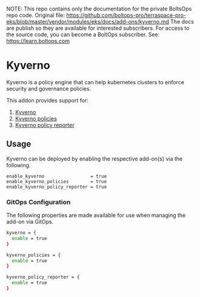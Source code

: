 <!-- note marker start -->
NOTE: This repo contains only the documentation for the private BoltsOps repo code.
Original file: https://github.com/boltops-pro/terraspace-pro-eks/blob/master/vendor/modules/eks/docs/add-ons/kyverno.md
The docs are publish so they are available for interested subscribers.
For access to the source code, you can become a BoltOps subscriber.
See: https://learn.boltops.com

<!-- note marker end -->

# Kyverno

Kyverno is a policy engine that can help kubernetes clusters to enforce security and governance policies.

This addon provides support for:
1. [Kyverno](https://github.com/kyverno/kyverno/tree/main/charts/kyverno)
2. [Kyverno policies](https://github.com/kyverno/kyverno/tree/main/charts/kyverno-policies)
3. [Kyverno policy reporter](https://github.com/kyverno/policy-reporter/tree/main/charts/policy-reporter)

## Usage

Kyverno can be deployed by enabling the respective add-on(s) via the following.

```hcl
enable_kyverno                 = true
enable_kyverno_policies        = true
enable_kyverno_policy_reporter = true
```

### GitOps Configuration

The following properties are made available for use when managing the add-on via GitOps.

```sh
kyverno = {
  enable = true
}

kyverno_policies = {
  enable = true
}

kyverno_policy_reporter = {
  enable = true
}
```
